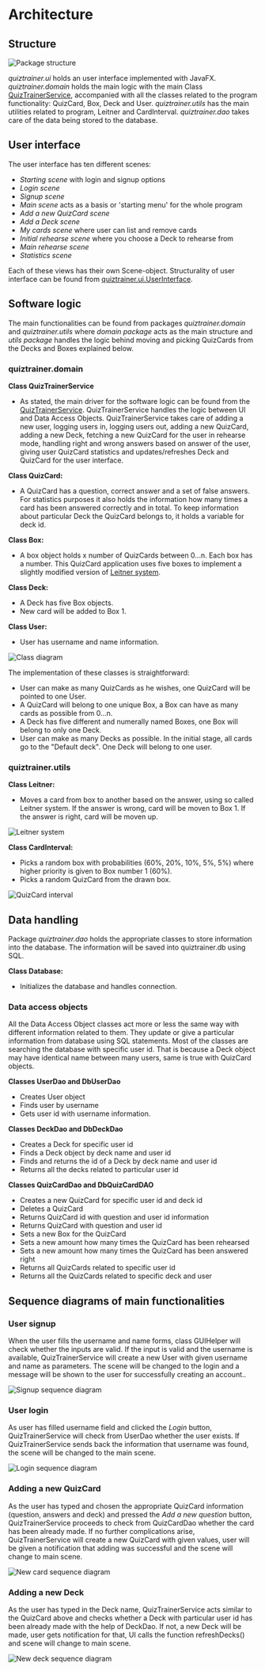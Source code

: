 # Architecture

## Structure

![Package structure](images/packages.png "Package structure")

_quiztrainer.ui_ holds an user interface implemented with JavaFX.
_quiztrainer.domain_ holds the main logic with the main Class [QuizTrainerService](https://github.com/tommise/ot-harjoitustyo/blob/master/QuizTrainer/src/main/java/quiztrainer/domain/QuizTrainerService.java), accompanied with all the classes related to the program functionality: QuizCard, Box, Deck and User.
_quiztrainer.utils_ has the main utilities related to program, Leitner and CardInterval.
_quiztrainer.dao_ takes care of the data being stored to the database.

## User interface

The user interface has ten different scenes:
- _Starting scene_ with login and signup options
- _Login scene_
- _Signup scene_
- _Main scene_ acts as a basis or 'starting menu' for the whole program
- _Add a new QuizCard scene_
- _Add a Deck scene_
- _My cards scene_ where user can list and remove cards
- _Initial rehearse scene_ where you choose a Deck to rehearse from
- _Main rehearse scene_
- _Statistics scene_

Each of these views has their own Scene-object. Structurality of user interface can be found from [quiztrainer.ui.UserInterface](https://github.com/tommise/ot-harjoitustyo/blob/master/QuizTrainer/src/main/java/quiztrainer/ui/UserInterface.java).

## Software logic

The main functionalities can be found from packages _quiztrainer.domain_ and _quiztrainer.utils_ where _domain package_ acts as the main structure and _utils package_ handles the logic behind moving and picking QuizCards from the Decks and Boxes explained below.

### quiztrainer.domain

**Class QuizTrainerService**
- As stated, the main driver for the software logic can be found from the [QuizTrainerService](https://github.com/tommise/ot-harjoitustyo/blob/master/QuizTrainer/src/main/java/quiztrainer/domain/QuizTrainerService.java). QuizTrainerService handles the logic between UI and Data Access Objects. QuizTrainerService takes care of adding a new user, logging users in, logging users out, adding a new QuizCard, adding a new Deck, fetching a new QuizCard for the user in rehearse mode, handling right and wrong answers based on answer of the user, giving user QuizCard statistics and updates/refreshes Deck and QuizCard for the user interface.

**Class QuizCard:**
- A QuizCard has a question, correct answer and a set of false answers. For statistics purposes it also holds the information how many times a card has been answered correctly and in total. To keep information about particular Deck the QuizCard belongs to, it holds a variable for deck id.

**Class Box:**
- A box object holds x number of QuizCards between 0...n. Each box has a number. This QuizCard application uses five boxes to implement a slightly modified version of [Leitner system](https://en.wikipedia.org/wiki/Leitner_system).

**Class Deck:**
- A Deck has five Box objects.
- New card will be added to Box 1.

**Class User:**
- User has username and name information.

![Class diagram](images/class_diagram.png "Class diagram")

The implementation of these classes is straightforward:
- User can make as many QuizCards as he wishes, one QuizCard will be pointed to one User.
- A QuizCard will belong to one unique Box, a Box can have as many cards as possible from 0...n.
- A Deck has five different and numerally named Boxes, one Box will belong to only one Deck.
- User can make as many Decks as possible. In the initial stage, all cards go to the "Default deck". One Deck will belong to one user.

### quiztrainer.utils

**Class Leitner:**
- Moves a card from box to another based on the answer, using so called Leitner system. If the answer is wrong, card will be moven to Box 1. If the answer is right, card will be moven up.

![Leitner system](images/leitner_system.png "Leitner system")

**Class CardInterval:**
- Picks a random box with probabilities (60%, 20%, 10%, 5%, 5%) where higher priority is given
to Box number 1 (60%). 
- Picks a random QuizCard from the drawn box.

![QuizCard interval](images/quizcard_interval.png "QuizCard interval")

## Data handling

Package _quiztrainer.dao_ holds the appropriate classes to store information into the database. The information will be saved into quiztrainer.db using SQL.

**Class Database:**
- Initializes the database and handles connection.

### Data access objects

All the Data Access Object classes act more or less the same way with different information related to them. They update or give a particular information from database using SQL statements. Most of the classes are searching the database with specific user id. That is because a Deck object may have identical name between many users, same is true with QuizCard objects.

**Classes UserDao and DbUserDao**
- Creates User object
- Finds user by username
- Gets user id with username information.

**Classes DeckDao and DbDeckDao**
- Creates a Deck for specific user id
- Finds a Deck object by deck name and user id
- Finds and returns the id of a Deck by deck name and user id
- Returns all the decks related to particular user id

**Classes QuizCardDao and DbQuizCardDAO**
- Creates a new QuizCard for specific user id and deck id
- Deletes a QuizCard
- Returns QuizCard id with question and user id information
- Returns QuizCard with question and user id
- Sets a new Box for the QuizCard
- Sets a new amount how many times the QuizCard has been rehearsed
- Sets a new amount how many times the QuizCard has been answered right
- Returns all QuizCards related to specific user id
- Returns all the QuizCards related to specific deck and user

## Sequence diagrams of main functionalities

### User signup

When the user fills the username and name forms, class GUIHelper will check whether the inputs are valid. If the input is valid and the username is available, QuizTrainerService will create a new User with given username and name as parameters. The scene will be changed to the login and a message will be shown to the user for successfully creating an account..

![Signup sequence diagram](images/signup_sequence_diagram.png "Signup sequence diagram")

### User login

As user has filled username field and clicked the _Login_ button, QuizTrainerService will check from UserDao whether the user exists. If QuizTrainerService sends back the information that username was found, the scene will be changed to the main scene.

![Login sequence diagram](images/login_sequence_diagram.png "Login sequence diagram")

### Adding a new QuizCard

As the user has typed and chosen the appropriate QuizCard information (question, answers and deck) and pressed the _Add a new question_ button, QuizTrainerService proceeds to check from QuizCardDao whether the card has been already made. If no further complications arise, QuizTrainerService will create a new QuizCard with given values, user will be given a notification that adding was successful and the scene will change to main scene.

![New card sequence diagram](images/new_card_sequence_diagram.png "New card sequence diagram")

### Adding a new Deck

As the user has typed in the Deck name, QuizTrainerService acts similar to the QuizCard above and checks whether a Deck with particular user id has been already made with the help of DeckDao. If not, a new Deck will be made, user gets notification for that, UI calls the function refreshDecks() and scene will change to main scene.

![New deck sequence diagram](images/new_deck_sequence_diagram.png "New deck sequence diagram")
